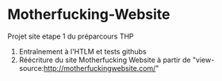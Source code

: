 # Motherfucking-Website
Projet site etape 1 du préparcours THP
1) Entraînement à l'HTLM et tests githubs
2) Réécriture du site Motherfucking Website à partir de "view-source:http://motherfuckingwebsite.com/"
